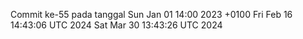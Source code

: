 Commit ke-55 pada tanggal Sun Jan 01 14:00 2023 +0100
Fri Feb 16 14:43:06 UTC 2024
Sat Mar 30 13:43:26 UTC 2024

